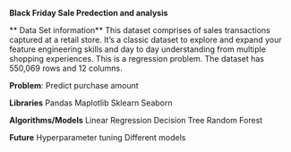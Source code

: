 **Black Friday Sale Predection and analysis**
 
** Data Set information**
 This dataset comprises of sales transactions captured at a retail store. It’s a classic dataset to explore and expand your feature engineering skills and day to day understanding from multiple shopping experiences. This is a regression problem. The dataset has 550,069 rows and 12 columns.

**Problem**: Predict purchase amount


**Libraries**
Pandas
Maplotlib
Sklearn
Seaborn

**Algorithms/Models**
Linear Regression
Decision Tree
Random Forest

**Future**
Hyperparameter tuning
Different models
